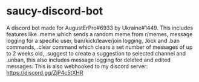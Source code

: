 # saucy-discord-bot

A discord bot made for AugustErPro#6933 by Ukraine#1449. This includes features like .meme which sends a random meme from r/memes, message logging for a specific user, ban/kick/leave/join logging, .kick and .ban commands, .clear command which clears a set number of messages of up to 2 weeks old, .suggest to create a suggestion to selected channel and .unban, this also includes message logging for deleted and edited messages. This is also webhooked to my discord server: https://discord.gg/ZjP4c5tXHR
